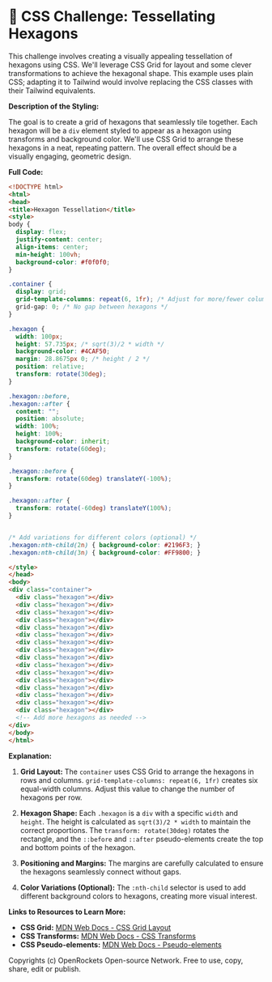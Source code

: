 # 🐞 CSS Challenge:  Tessellating Hexagons


This challenge involves creating a visually appealing tessellation of hexagons using CSS.  We'll leverage CSS Grid for layout and some clever transformations to achieve the hexagonal shape. This example uses plain CSS; adapting it to Tailwind would involve replacing the CSS classes with their Tailwind equivalents.

**Description of the Styling:**

The goal is to create a grid of hexagons that seamlessly tile together. Each hexagon will be a `div` element styled to appear as a hexagon using transforms and background color.  We'll use CSS Grid to arrange these hexagons in a neat, repeating pattern.  The overall effect should be a visually engaging, geometric design.


**Full Code:**

```html
<!DOCTYPE html>
<html>
<head>
<title>Hexagon Tessellation</title>
<style>
body {
  display: flex;
  justify-content: center;
  align-items: center;
  min-height: 100vh;
  background-color: #f0f0f0;
}

.container {
  display: grid;
  grid-template-columns: repeat(6, 1fr); /* Adjust for more/fewer columns */
  grid-gap: 0; /* No gap between hexagons */
}

.hexagon {
  width: 100px;
  height: 57.735px; /* sqrt(3)/2 * width */
  background-color: #4CAF50;
  margin: 28.8675px 0; /* height / 2 */
  position: relative;
  transform: rotate(30deg);
}

.hexagon::before,
.hexagon::after {
  content: "";
  position: absolute;
  width: 100%;
  height: 100%;
  background-color: inherit;
  transform: rotate(60deg);
}

.hexagon::before {
  transform: rotate(60deg) translateY(-100%);
}

.hexagon::after {
  transform: rotate(-60deg) translateY(100%);
}


/* Add variations for different colors (optional) */
.hexagon:nth-child(2n) { background-color: #2196F3; }
.hexagon:nth-child(3n) { background-color: #FF9800; }

</style>
</head>
<body>
<div class="container">
  <div class="hexagon"></div>
  <div class="hexagon"></div>
  <div class="hexagon"></div>
  <div class="hexagon"></div>
  <div class="hexagon"></div>
  <div class="hexagon"></div>
  <div class="hexagon"></div>
  <div class="hexagon"></div>
  <div class="hexagon"></div>
  <div class="hexagon"></div>
  <div class="hexagon"></div>
  <div class="hexagon"></div>
  <div class="hexagon"></div>
  <div class="hexagon"></div>
  <div class="hexagon"></div>
  <div class="hexagon"></div>
  <!-- Add more hexagons as needed -->
</div>
</body>
</html>
```

**Explanation:**

1. **Grid Layout:** The `container` uses CSS Grid to arrange the hexagons in rows and columns.  `grid-template-columns: repeat(6, 1fr)` creates six equal-width columns.  Adjust this value to change the number of hexagons per row.

2. **Hexagon Shape:**  Each `.hexagon` is a `div` with a specific `width` and `height`.  The height is calculated as `sqrt(3)/2 * width` to maintain the correct proportions. The `transform: rotate(30deg)` rotates the rectangle, and the `::before` and `::after` pseudo-elements create the top and bottom points of the hexagon.

3. **Positioning and Margins:** The margins are carefully calculated to ensure the hexagons seamlessly connect without gaps.

4. **Color Variations (Optional):**  The `:nth-child` selector is used to add different background colors to hexagons, creating more visual interest.


**Links to Resources to Learn More:**

* **CSS Grid:** [MDN Web Docs - CSS Grid Layout](https://developer.mozilla.org/en-US/docs/Web/CSS/CSS_Grid_Layout)
* **CSS Transforms:** [MDN Web Docs - CSS Transforms](https://developer.mozilla.org/en-US/docs/Web/CSS/transform)
* **CSS Pseudo-elements:** [MDN Web Docs - Pseudo-elements](https://developer.mozilla.org/en-US/docs/Web/CSS/Pseudo-elements)


Copyrights (c) OpenRockets Open-source Network. Free to use, copy, share, edit or publish.

